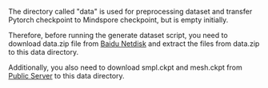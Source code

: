 The directory called "data" is used for preprocessing dataset and transfer Pytorch checkpoint to Mindspore checkpoint, but is empty initially.

Therefore, before running the generate dataset script, you need to download data.zip file from [Baidu Netdisk](https://pan.baidu.com/s/1jMBIDCGicfFROLBCE9YP7w?pwd=bwq0) and extract the files from data.zip to this data directory.

Additionally, you also need to download smpl.ckpt and mesh.ckpt from [Public Server](https://download.mindspore.cn/thirdparty/cmr/) to this data directory.